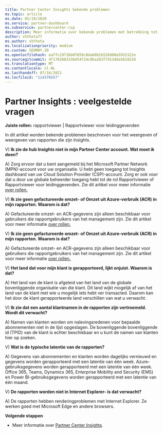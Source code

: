 ```yaml
---
title: Partner Center Insights bekende problemen
ms.topic: article
ms.date: 05/19/2020
ms.service: partner-dashboard
ms.subservice: partnercenter-csp
description: Meer informatie over bekende problemen met betrekking tot Partner Center Insights (PCI)-rapporten. Informatie kan bestaan uit bekende renderingproblemen of rapportagebeperkingen.
author: shthota77
ms.author: shthota
ms.localizationpriority: medium
ms.custom: SEOMAY.20
ms.openlocfilehash: eaf7c2971bb07659c0da60b1b528d80a5932322e
ms.sourcegitcommit: 4f1702683336d54f24c0ba283f7d13dda581923d
ms.translationtype: MT
ms.contentlocale: nl-NL
ms.lasthandoff: 07/16/2021
ms.locfileid: "114376557"
---
```

# <a name="partner-insights--frequently-asked-questions"></a>Partner Insights : veelgestelde vragen

**Juiste rollen:** rapportviewer | Rapportviewer voor leidinggevenden

In dit artikel worden bekende problemen beschreven voor het weergeven of weergeven van rapporten die zijn Insights.

V) **Ik zie de hub Insights niet in mijn Partner Center account. Wat moet ik doen?**

A) Zorg ervoor dat u bent aangemeld bij het Microsoft Partner Network (MPN)-account voor uw organisatie. U hebt geen toegang tot Insights dashboard van uw Cloud Solution Provider (CSP)-account. Zorg er ook voor dat u door uw globale beheerder toegang hebt tot de rol Rapportviewer of Rapportviewer voor leidinggevenden.  Zie dit artikel voor meer informatie [over rollen.](./insights-roles.md)

V) **Ik zie geen gefactureerde omzet- of Omzet uit Azure-verbruik (ACR) in mijn rapporten. Waarom is dat?**

A) Gefactureerde omzet- en ACR-gegevens zijn alleen beschikbaar voor gebruikers die rapportgebruikers van het management zijn.  Zie dit artikel voor meer informatie [over rollen.](./insights-roles.md)

V) **Ik zie geen gefactureerde omzet- of Omzet uit Azure-verbruik (ACR) in mijn rapporten. Waarom is dat?**

A) Gefactureerde omzet- en ACR-gegevens zijn alleen beschikbaar voor gebruikers die rapportgebruikers van het management zijn. Zie dit artikel voor meer informatie [over rollen.](./insights-roles.md)

V) **Het land dat voor mijn klant is gerapporteerd, lijkt onjuist. Waarom is dat?**

A) Het land van de klant is afgeleid van het land van de globale bovenliggende organisatie van die klant. Dit land wijkt mogelijk af van het land van de klant met wie u mogelijk iets hebt ver transacted. Daarom kan het door de klant gerapporteerde land verschillen van wat u verwacht.

V) **Ik zie dat een aantal klantnamen in de rapporten zijn vertroemeld. Wordt dit verwacht?**

A) Namen van klanten worden om nalevingsredenen voor bepaalde abonnementen niet in de lijst opgeslagen. De bovenliggende bovenliggende id (TPID) van de klant is echter beschikbaar en u kunt de namen van klanten hier op zoeken.

V) **Wat is de typische latentie van de rapporten?**

A) Gegevens van abonnementen en klanten worden dagelijks vernieuwd en gegevens worden gerapporteerd met een latentie van één week. Azure-gebruiksgegevens worden gerapporteerd met een latentie van één week. Office 365, Teams, Dynamics 365, Enterprise Mobility and Security (EMS) en Power BI-gebruiksgegevens worden gerapporteerd met een latentie van één maand.

V) **De rapporten worden niet in Internet Explorer- is dat verwacht?**

A) De rapporten hebben renderingproblemen met Internet Explorer. Ze werken goed met Microsoft Edge en andere browsers.

**Volgende stappen**

- Meer informatie over [Partner Center Insights](partner-center-insights.md).